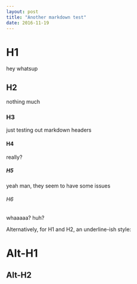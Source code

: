 ```yaml
---
layout: post
title: "Another markdown test"
date: 2016-11-19
---
```


# H1 
hey whatsup


## H2 
nothing much

### H3 
just testing out markdown headers

#### H4 
really?

##### H5 
yeah man, they seem to have some issues


###### H6 
whaaaaa?
huh?

Alternatively, for H1 and H2, an underline-ish style:

Alt-H1
======

Alt-H2
------